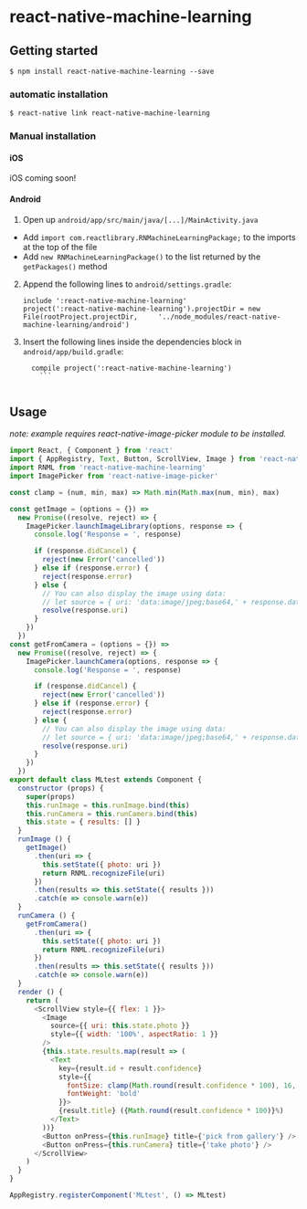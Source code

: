 # react-native-machine-learning

## Getting started

`$ npm install react-native-machine-learning --save`

### automatic installation

`$ react-native link react-native-machine-learning`

### Manual installation


#### iOS

iOS coming soon!
<!--
1. In XCode, in the project navigator, right click `Libraries` ➜ `Add Files to [your project's name]`
2. Go to `node_modules` ➜ `react-native-machine-learning` and add `RNMachineLearning.xcodeproj`
3. In XCode, in the project navigator, select your project. Add `libRNMachineLearning.a` to your project's `Build Phases` ➜ `Link Binary With Libraries`
4. Run your project (`Cmd+R`)<
-->

#### Android

1. Open up `android/app/src/main/java/[...]/MainActivity.java`
  - Add `import com.reactlibrary.RNMachineLearningPackage;` to the imports at the top of the file
  - Add `new RNMachineLearningPackage()` to the list returned by the `getPackages()` method
2. Append the following lines to `android/settings.gradle`:
  	```
  	include ':react-native-machine-learning'
  	project(':react-native-machine-learning').projectDir = new File(rootProject.projectDir, 	'../node_modules/react-native-machine-learning/android')
  	```
3. Insert the following lines inside the dependencies block in `android/app/build.gradle`:
  	```
      compile project(':react-native-machine-learning')
		```


## Usage

*note: example requires react-native-image-picker module to be installed.*

```javascript
import React, { Component } from 'react'
import { AppRegistry, Text, Button, ScrollView, Image } from 'react-native'
import RNML from 'react-native-machine-learning'
import ImagePicker from 'react-native-image-picker'

const clamp = (num, min, max) => Math.min(Math.max(num, min), max)

const getImage = (options = {}) =>
  new Promise((resolve, reject) => {
    ImagePicker.launchImageLibrary(options, response => {
      console.log('Response = ', response)

      if (response.didCancel) {
        reject(new Error('cancelled'))
      } else if (response.error) {
        reject(response.error)
      } else {
        // You can also display the image using data:
        // let source = { uri: 'data:image/jpeg;base64,' + response.data };
        resolve(response.uri)
      }
    })
  })
const getFromCamera = (options = {}) =>
  new Promise((resolve, reject) => {
    ImagePicker.launchCamera(options, response => {
      console.log('Response = ', response)

      if (response.didCancel) {
        reject(new Error('cancelled'))
      } else if (response.error) {
        reject(response.error)
      } else {
        // You can also display the image using data:
        // let source = { uri: 'data:image/jpeg;base64,' + response.data };
        resolve(response.uri)
      }
    })
  })
export default class MLtest extends Component {
  constructor (props) {
    super(props)
    this.runImage = this.runImage.bind(this)
    this.runCamera = this.runCamera.bind(this)
    this.state = { results: [] }
  }
  runImage () {
    getImage()
      .then(uri => {
        this.setState({ photo: uri })
        return RNML.recognizeFile(uri)
      })
      .then(results => this.setState({ results }))
      .catch(e => console.warn(e))
  }
  runCamera () {
    getFromCamera()
      .then(uri => {
        this.setState({ photo: uri })
        return RNML.recognizeFile(uri)
      })
      .then(results => this.setState({ results }))
      .catch(e => console.warn(e))
  }
  render () {
    return (
      <ScrollView style={{ flex: 1 }}>
        <Image
          source={{ uri: this.state.photo }}
          style={{ width: '100%', aspectRatio: 1 }}
        />
        {this.state.results.map(result => (
          <Text
            key={result.id + result.confidence}
            style={{
              fontSize: clamp(Math.round(result.confidence * 100), 16, 100),
              fontWeight: 'bold'
            }}>
            {result.title} ({Math.round(result.confidence * 100)}%)
          </Text>
        ))}
        <Button onPress={this.runImage} title={'pick from gallery'} />
        <Button onPress={this.runCamera} title={'take photo'} />
      </ScrollView>
    )
  }
}

AppRegistry.registerComponent('MLtest', () => MLtest)


```